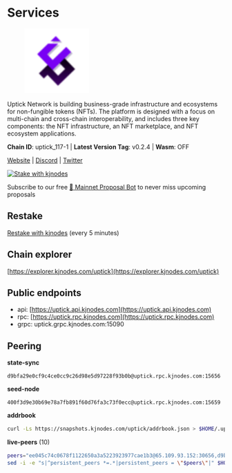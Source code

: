 # Services

<figure><img src="https://raw.githubusercontent.com/kj89/cosmos-images/main/logos/uptick.png" width="150" alt=""><figcaption></figcaption></figure>

Uptick Network is building business-grade infrastructure and  ecosystems for non-fungible tokens (NFTs). The platform is  designed with a focus on multi-chain and cross-chain interoperability,  and includes three key components: the NFT infrastructure, an NFT  marketplace, and NFT ecosystem applications.

**Chain ID**: uptick_117-1 | **Latest Version Tag**: v0.2.4 | **Wasm**: OFF

[Website](https://uptick.network) | [Discord](https://discord.gg/UzeHS7fu5H) | [Twitter](https://twitter.com/uptickproject)

[![Stake with kjnodes](https://i.ibb.co/cr44Q8j/button-stake-with-kjnodes.png)](https://restake.app/uptick/uptickvaloper1jqpaf0vgzlxvjx5meq8huweuv2nguqe20seefq)

Subscribe to our free [🤖 Mainnet Proposal Bot](https://t.me/kjnodes_proposal_bot) to never miss upcoming proposals

## Restake

[Restake with kjnodes](https://restake.app/uptick/uptickvaloper1jqpaf0vgzlxvjx5meq8huweuv2nguqe20seefq) (every 5 minutes)
## Chain explorer
[https://explorer.kjnodes.com/uptick](https://explorer.kjnodes.com/uptick)

## Public endpoints

* api: [https://uptick.api.kjnodes.com](https://uptick.api.kjnodes.com)
* rpc: [https://uptick.rpc.kjnodes.com](https://uptick.rpc.kjnodes.com)
* grpc: uptick.grpc.kjnodes.com:15090

## Peering

**state-sync**

```text
d9bfa29e0cf9c4ce0cc9c26d98e5d97228f93b0b@uptick.rpc.kjnodes.com:15656
```

**seed-node**

```text
400f3d9e30b69e78a7fb891f60d76fa3c73f0ecc@uptick.rpc.kjnodes.com:15659
```

**addrbook**
```bash
curl -Ls https://snapshots.kjnodes.com/uptick/addrbook.json > $HOME/.uptickd/config/addrbook.json
```

**live-peers** (10)
```bash
peers="ee045c74c0678f1122650a3a5223923977cae1b3@65.109.93.152:30656,d9bfa29e0cf9c4ce0cc9c26d98e5d97228f93b0b@65.109.88.38:15656,e88413ee7153be8a9053165a60ad55492a8e300a@65.109.94.250:29656,632c2362378546ab77883077861f38405c378d06@104.194.8.68:60556,a5408575fc327823f73c153d9f89c932ac30a335@141.94.141.144:28056,8ecd3260a19d2b112f6a84e0c091640744ec40c5@185.165.241.20:26656,4914c40a9441895f355c600f38ed94756782ab99@146.59.81.204:27856,34d86f3a8dfce7d8b615563c587433c65792f104@185.219.142.221:15656,bb6aaef7667af68862ee582085c2e9dd2b568d86@54.254.135.200:26656,81ccbba5cba98cf89bcca74f271380b53afed4c4@154.26.130.207:27656"
sed -i -e "s|^persistent_peers *=.*|persistent_peers = \"$peers\"|" $HOME/.uptickd/config/config.toml
```
